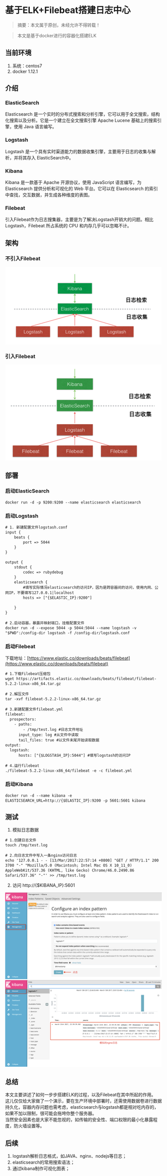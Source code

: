 # 基于ELK+Filebeat搭建日志中心
> 摘要：本文属于原创，未经允许不得转载！
 
> 本文是基于docker进行的容器化搭建ELK 
 
## 当前环境
1. 系统：centos7
2. docker 1.12.1


## 介绍

### ElasticSearch

Elasticsearch 是一个实时的分布式搜索和分析引擎，它可以用于全文搜索，结构化搜索以及分析。它是一个建立在全文搜索引擎 Apache Lucene 基础上的搜索引擎，使用 Java 语言编写。

### Logstash
Logstash 是一个具有实时渠道能力的数据收集引擎，主要用于日志的收集与解析，并将其存入
ElasticSearch中。

### Kibana
Kibana 是一款基于 Apache 开源协议，使用 JavaScript 语言编写，为 Elasticsearch 提供分析和可视化的 Web 平台。它可以在 Elasticsearch 的索引中查找，交互数据，并生成各种维度的表图。

### Filebeat
引入Filebeat作为日志搜集器，主要是为了解决Logstash开销大的问题。相比Logstash，Filebeat 所占系统的 CPU 和内存几乎可以忽略不计。

## 架构
### 不引入Filebeat
![](assets/elk_architecture_old.png)

### 引入Filebeat
![](assets/elk_architecture_new.png)


## 部署

### 启动ElasticSearch 
```
docker run -d -p 9200:9200 --name elasticsearch elasticsearch 

```
### 启动Logstash 

```
# 1. 新建配置文件logstash.conf
input {
    beats {
        port => 5044
    }
}

output {
    stdout {
        codec => rubydebug
    }
    elasticsearch {
        #填写实际情况elasticsearch的访问IP，因为是跨容器间的访问，使用内网、公网IP，不要填写127.0.0.1|localhost
        hosts => ["{$ELASTIC_IP}:9200"] 
        
    }
}

# 2.启动容器，暴露并映射端口，挂载配置文件
docker run -d --expose 5044 -p 5044:5044 --name logstash -v "$PWD":/config-dir logstash -f /config-dir/logstash.conf
```


### 启动Filebeat
下载地址：[https://www.elastic.co/downloads/beats/filebeat](https://www.elastic.co/downloads/beats/filebeat)


```
# 1.下载Filebeat压缩包
wget https://artifacts.elastic.co/downloads/beats/filebeat/filebeat-5.2.2-linux-x86_64.tar.gz

# 2.解压文件
tar -xvf filebeat-5.2.2-linux-x86_64.tar.gz

# 3.新建配置文件filebeat.yml
filebeat:
  prospectors:
    - paths:
        - /tmp/test.log #日志文件地址
      input_type: log #从文件中读取
      tail_files: true #以文件末尾开始读取数据
output:
  logstash:
      hosts: ["{$LOGSTASH_IP}:5044"] #填写logstash的访问IP
      
# 4.运行filebeat  
./filebeat-5.2.2-linux-x86_64/filebeat -e -c filebeat.yml
```


### 启动Kibana
```
docker run -d --name kibana -e ELASTICSEARCH_URL=http://{$ELASTIC_IP}:9200 -p 5601:5601 kibana
```


## 测试
1. 模拟日志数据

```
# 1.创建日志文件
touch /tmp/test.log

# 2.向日志文件中写入一条nginx访问日志
echo '127.0.0.1 - - [13/Mar/2017:22:57:14 +0800] "GET / HTTP/1.1" 200 3700 "-" "Mozilla/5.0 (Macintosh; Intel Mac OS X 10_11_0) AppleWebKit/537.36 (KHTML, like Gecko) Chrome/46.0.2490.86 Safari/537.36" "-"' >> /tmp/test.log
```

2. 访问 http://{$KIBANA_IP}:5601

![](assets/elk_kibana_01.png)
![](assets/elk_kibana_02.png)
## 总结
本文主要讲述了如何一步步搭建ELK的过程，以及Filebeat在其中所起的作用。<br>
这儿仅仅给大家做了一个演示，要在生产环境中部署时，还需使用数据卷进行数据持久化，容器内存问题也需考虑，elasticsearch与logstash都是相对吃内存的，如果不加以限制，很可能会拖垮你整个服务器。<br>当然安全因素也是大家不能忽视的，如传输的安全性、端口权限的最小化暴露程度，防火墙设置等。

## 后续
1. logstash解析日志格式，如JAVA、nginx、nodejs等日志；
2. elasticsearch的常用搜索语法；
2. 通过kibana制作可视化图表；


